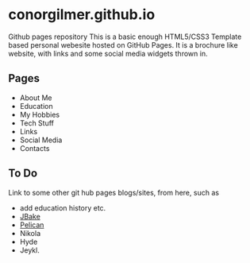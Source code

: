 # conorgilmer.github.io
Github pages repository
This is a basic enough HTML5/CSS3 Template based  personal webesite hosted on GitHub Pages.
It is a brochure like website, with links and some social media widgets thrown in.

Pages
----
+ About Me
+ Education
+ My Hobbies
+ Tech Stuff
+ Links
+ Social Media
+ Contacts

To Do
-----
Link to some other git hub pages blogs/sites, from here, 
such as 
+ add education history etc.
+ [JBake](http://conorgilmer.github.io/jbake/output/)
+ [Pelican](http://conorgilmer.github.io/pelican2/output/)
+ Nikola
+ Hyde
+ Jeykl.


